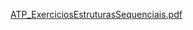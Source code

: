 [ATP_ExerciciosEstruturasSequenciais.pdf](https://github.com/user-attachments/files/20540159/ATP_ExerciciosEstruturasSequenciais.pdf)
